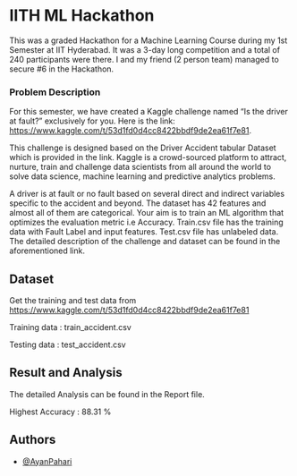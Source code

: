 
# IITH ML Hackathon

This was a graded Hackathon for a Machine Learning Course during my 1st Semester at IIT Hyderabad. It was a 3-day long competition and a total of 240 participants were there. I and my friend (2 person team) managed to secure #6 in the Hackathon. 

### Problem Description

For this semester, we have created a Kaggle challenge named “Is the driver at fault?” exclusively for you. Here is the link: https://www.kaggle.com/t/53d1fd0d4cc8422bbdf9de2ea61f7e81. 

This challenge is designed based on the Driver Accident  tabular Dataset which is provided in the link. Kaggle is a crowd-sourced platform to attract, nurture, train and challenge data scientists from all around the world to solve data science, machine learning and predictive analytics problems. 

A driver is at fault or no fault based on several direct and indirect variables specific to the accident and beyond.  The dataset has 42 features and almost all of them are categorical. Your aim is to train an ML algorithm that optimizes the evaluation metric i.e Accuracy. Train.csv file has the training data with Fault Label and input features. Test.csv file has unlabeled data. The detailed description of the challenge and dataset can be found in the aforementioned link. 
## Dataset

Get the training and test data from https://www.kaggle.com/t/53d1fd0d4cc8422bbdf9de2ea61f7e81

Training data : train_accident.csv

Testing data : test_accident.csv
## Result and Analysis

The detailed Analysis can be found in the Report file.

Highest Accuracy : 88.31 %  
## Authors

- [@AyanPahari](https://github.com/AyanPahari)

